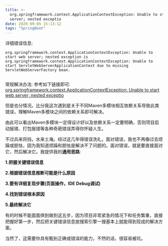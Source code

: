```yaml
---
title: >-
  org.springframework.context.ApplicationContextException: Unable to start web
  server; nested exceptio
date: 2020-09-05 15:13:12
tags: "SpringBoot"
---
```


详细错误信息:
```
org.springframework.context.ApplicationContextException: Unable to start web server; nested exception is org.springframework.context.ApplicationContextException: Unable to start ServletWebServerApplicationContext due to missing ServletWebServerFactory bean.


```

常规解决办法:
参考如下链接即可:
[org.springframework.context.ApplicationContextException: Unable to start web server; nested exceptio](https://cloud.tencent.com/developer/article/1536938)


但是也分情况。比分我这次遇到是关于不同Maven多模块相互依赖关系导致此类错误，理解Maven多模块之间的依赖关系即可解决。

由此可以看出Maven多模块一定得设计好以及依赖关系一定要明确，否则项目启动报错、打包报错等各种奇葩错误弄得你怀疑人生。

不过兵来将挡，水来土淹。经过这几年得错误洗礼，面对错误，我也不再像过去烦躁或胆怯，因为我知道烦躁和胆怯是解决不了问题的。面对错误，就是要直接面对它，然后解决它。我提供我的**通用思路**:
<!--more-->
**1.把握关键错误信息**

**2.根据错误信息推断可能是什么原因**

**3.要有详细复现步骤(页面操作，IDE Debug调试)**

**4.找到错误根本原因**

**5.最终解决它**

有的时候不能面面俱到做到这五步，因为项目非常紧急的情况下和任务繁重，直接把握好第一步，然后把关键错误信息放搜索引擎一搜基本上就能得到现成的解决方案。

当然了，这需要你具有甄别正确或错误的能力，不然的话，很容易被坑。
